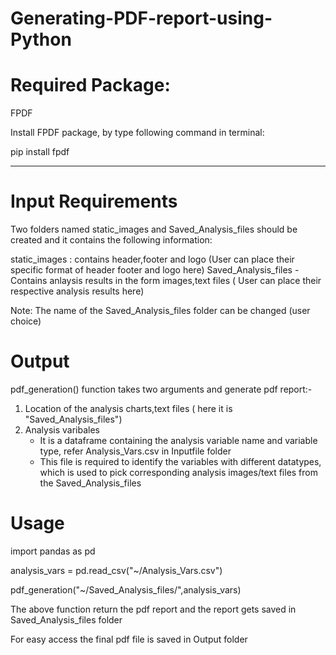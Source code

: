# Generating-PDF-report-using-Python

# Required Package:

FPDF

Install FPDF package, by type following command in terminal:

pip install fpdf

-------------------------------------------------------------------------------------------------------------------------------------

# Input Requirements

Two folders named static_images and Saved_Analysis_files should be created and it contains the following information:

static_images : contains header,footer and logo (User can place their specific format of header footer and logo here)
Saved_Analysis_files - Contains anlaysis results in the form images,text files ( User can place their respective analysis results here)

Note: The name of the Saved_Analysis_files folder can be changed (user choice) 


# Output 

pdf_generation() function takes two arguments and generate pdf report:- 

1. Location of the analysis charts,text files ( here it is "Saved_Analysis_files")
2. Analysis varibales 
   * It is a dataframe containing the analysis variable name and variable type, refer Analysis_Vars.csv in Inputfile folder
   * This file is required to identify the variables with different datatypes, which is used to pick corresponding analysis images/text      files from the Saved_Analysis_files
   
# Usage
import pandas as pd

analysis_vars = pd.read_csv("~/Analysis_Vars.csv")

pdf_generation("~/Saved_Analysis_files/",analysis_vars)

The above function return the pdf report and the report gets saved in Saved_Analysis_files folder

For easy access the final pdf file is saved in Output folder
